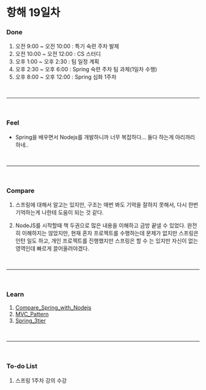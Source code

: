 # 항해 19일차

 ### Done
 1) 오전 9:00 ~ 오전 10:00 : 특기 숙련 주차 발제
 2) 오전 10:00 ~ 오전 12:00 : CS 스터디
 3) 오후 1:00 ~ 오후 2:30 : 팀 일정 계획
 4) 오후 2:30 ~ 오후 6:00 : Spring 숙련 주차 팀 과제(1일차 수행)
 5) 오후 8:00 ~ 오후 12:00 : Spring 심화 1주차
 
<br />
<hr>
<br />

### Feel
  * Spring을 배우면서 Nodejs를 개발하니까 너무 복잡하다... 둘다 하는게 아리까리하네..
  
<br />
<hr>
<br />

### Compare
  1. 스프링에 대해서 알고는 있지만, 구조는 매번 봐도 기억을 잘하지 못해서, 다시 한번 기억하는게 나한테 도움이 되는 것 같다.

  2. NodeJS를 시작할때 책 두권으로 많은 내용을 이해하고 금방 끝낼 수 있었다. 완전히 이해하지는 않았지만, 현재 혼자 프로젝트를 수행하는데 문제가 없지만 스프링은 인턴 일도 하고, 개인 프로젝트를 진행했지만 스프링은 할 수 는 있지만 자신이 없는 영역인데 빠르게 끌어올려야겠다.

<br />
<hr>
<br />

### Learn
  1. [Compare_Spring_with_Nodejs](https://github.com/bang-star/TIL/blob/main/backend/compare_Spring_with_Nodejs.md)
  2. [MVC_Pattern](https://github.com/bang-star/TIL/blob/main/Spring/mvc_model.md)
  3. [Spring_3tier](https://github.com/bang-star/TIL/blob/main/Spring/Spring_3tier.md)

<br />
<hr>
<br />


### To-do List 
  1. 스프링 1주차 강의 수강

